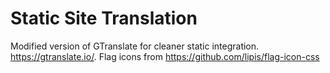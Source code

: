# Static Site Translation
Modified version of GTranslate for cleaner static integration.  https://gtranslate.io/. Flag icons from https://github.com/lipis/flag-icon-css
